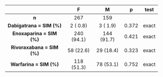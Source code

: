 

|            &nbsp;            |     F      |     M      |   p   |  test  |
|:----------------------------:|:----------:|:----------:|:-----:|:------:|
|            **n**             |    267     |    159     |       |        |
|  **Dabigatrana = SIM (%)**   |  2 ( 0.8)  |  3 ( 1.9)  | 0.372 | exact  |
|  **Enoxaparina = SIM (%)**   | 240 (94.1) | 144 (91.7) | 0.421 | exact  |
|  **Rivoraxabana = SIM (%)**  | 58 (22.6)  | 29 (18.4)  | 0.323 | exact  |
|   **Warfarina = SIM (%)**    | 118 (51.3) | 78 (53.1)  | 0.752 | exact  |

